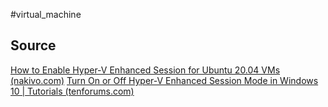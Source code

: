 #virtual_machine

## Source
[How to Enable Hyper-V Enhanced Session for Ubuntu 20.04 VMs (nakivo.com)](https://www.nakivo.com/blog/install-ubuntu-20-04-on-hyper-v-with-enhanced-session/)
[Turn On or Off Hyper-V Enhanced Session Mode in Windows 10 | Tutorials (tenforums.com)](https://www.tenforums.com/tutorials/57136-turn-off-hyper-v-enhanced-session-mode-windows-10-a.html)



